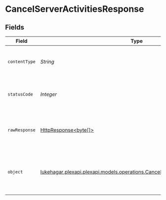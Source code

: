 # CancelServerActivitiesResponse


## Fields

| Field                                                                                                                                           | Type                                                                                                                                            | Required                                                                                                                                        | Description                                                                                                                                     |
| ----------------------------------------------------------------------------------------------------------------------------------------------- | ----------------------------------------------------------------------------------------------------------------------------------------------- | ----------------------------------------------------------------------------------------------------------------------------------------------- | ----------------------------------------------------------------------------------------------------------------------------------------------- |
| `contentType`                                                                                                                                   | *String*                                                                                                                                        | :heavy_check_mark:                                                                                                                              | HTTP response content type for this operation                                                                                                   |
| `statusCode`                                                                                                                                    | *Integer*                                                                                                                                       | :heavy_check_mark:                                                                                                                              | HTTP response status code for this operation                                                                                                    |
| `rawResponse`                                                                                                                                   | [HttpResponse<byte[]>](https://docs.oracle.com/en/java/javase/11/docs/api/java.net.http/java/net/http/HttpResponse.html)                        | :heavy_check_mark:                                                                                                                              | Raw HTTP response; suitable for custom response parsing                                                                                         |
| `object`                                                                                                                                        | [lukehagar.plexapi.plexapi.models.operations.CancelServerActivitiesResponseBody](../../models/operations/CancelServerActivitiesResponseBody.md) | :heavy_minus_sign:                                                                                                                              | Unauthorized - Returned if the X-Plex-Token is missing from the header or query.                                                                |